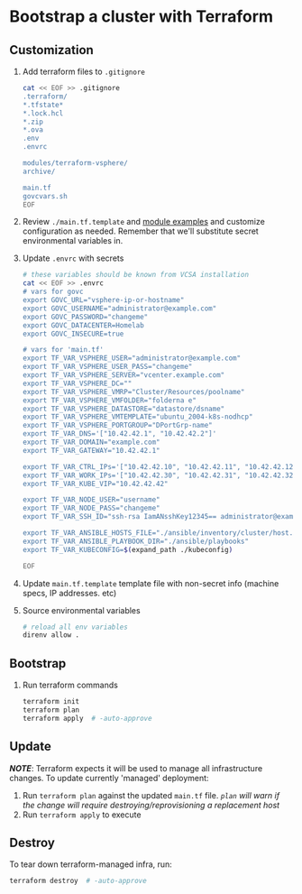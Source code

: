 # Bootstrap a cluster with Terraform

## Customization

1. Add terraform files to `.gitignore`

   ```sh
   cat << EOF >> .gitignore
   .terraform/
   *.tfstate*
   *.lock.hcl
   *.zip
   *.ova
   .env
   .envrc

   modules/terraform-vsphere/
   archive/

   main.tf
   govcvars.sh
   EOF
   ```

2. Review `./main.tf.template` and [module examples](https://github.com/Terraform-VMWare-Modules/) and customize configuration as needed. Remember that we'll substitute secret environmental variables in.

3. Update `.envrc` with secrets

   ```sh
   # these variables should be known from VCSA installation
   cat << EOF >> .envrc
   # vars for govc
   export GOVC_URL="vsphere-ip-or-hostname"
   export GOVC_USERNAME="administrator@example.com"
   export GOVC_PASSWORD="changeme"
   export GOVC_DATACENTER=Homelab
   export GOVC_INSECURE=true

   # vars for 'main.tf'
   export TF_VAR_VSPHERE_USER="administrator@example.com"
   export TF_VAR_VSPHERE_USER_PASS="changeme"
   export TF_VAR_VSPHERE_SERVER="vcenter.example.com"
   export TF_VAR_VSPHERE_DC=""
   export TF_VAR_VSPHERE_VMRP="Cluster/Resources/poolname"
   export TF_VAR_VSPHERE_VMFOLDER="folderna e"
   export TF_VAR_VSPHERE_DATASTORE="datastore/dsname"
   export TF_VAR_VSPHERE_VMTEMPLATE="ubuntu_2004-k8s-nodhcp"
   export TF_VAR_VSPHERE_PORTGROUP="DPortGrp-name"
   export TF_VAR_DNS='["10.42.42.1", "10.42.42.2"]'
   export TF_VAR_DOMAIN="example.com"
   export TF_VAR_GATEWAY="10.42.42.1"

   export TF_VAR_CTRL_IPs='["10.42.42.10", "10.42.42.11", "10.42.42.12"]'
   export TF_VAR_WORK_IPs='["10.42.42.30", "10.42.42.31", "10.42.42.32"]'
   export TF_VAR_KUBE_VIP="10.42.42.42"

   export TF_VAR_NODE_USER="username"
   export TF_VAR_NODE_PASS="changeme"
   export TF_VAR_SSH_ID="ssh-rsa IamANsshKey12345== administrator@example.com

   export TF_VAR_ANSIBLE_HOSTS_FILE="./ansible/inventory/cluster/host.ini"
   export TF_VAR_ANSIBLE_PLAYBOOK_DIR="./ansible/playbooks"
   export TF_VAR_KUBECONFIG=$(expand_path ./kubeconfig)

   EOF
   ```

4. Update `main.tf.template` template file with non-secret info (machine specs, IP addresses. etc)

5. Source environmental variables

   ```zsh
   # reload all env variables
   direnv allow .

   ```

## Bootstrap

1. Run terraform commands

   ```sh
   terraform init
   terraform plan
   terraform apply  # -auto-approve
   ```

## Update

_**NOTE**_: Terraform expects it will be used to manage all infrastructure changes.
To update currently 'managed' deployment:

1. Run `terraform plan` against the updated `main.tf` file. _`plan` will warn if the change will require destroying/reprovisioning a replacement host_
2. Run `terraform apply` to execute

## Destroy

To tear down terraform-managed infra, run:

```sh
terraform destroy  # -auto-approve
```
